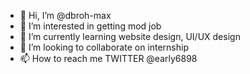 - 👋 Hi, I’m @dbroh-max
- 👀 I’m interested in getting mod job
- 🌱 I’m currently learning website design, UI/UX design
- 💞️ I’m looking to collaborate on internship
- 📫 How to reach me TWITTER @early6898

<!---
dbroh-max/dbroh-max is a ✨ special ✨ repository because its `README.md` (this file) appears on your GitHub profile.
You can click the Preview link to take a look at your changes.
--->

